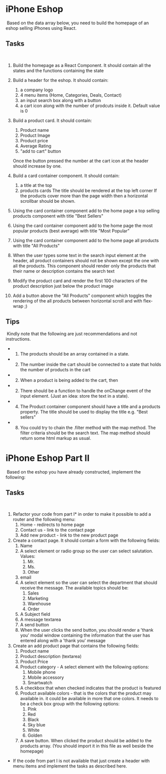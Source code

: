 # iPhone Eshop
​
Based on the data array below, you need to build the homepage of an eshop selling iPhones using React.
​
​
## Tasks
​
1. Build the homepage as a React Component. It should contain all the states and the functions containing the state
2. Build a header for the eshop. It should contain:
   1. a company logo
   2. 4 menu items (Home, Categories, Deals, Contact)
   3. an input search box along with a button
   4. a cart icon along with the number of prodcuts inside it. Default value is 0
​
3. Build a product card. It should contain:
   1.  Product name
   2.  Product Image
   3.  Product price
   4.  Average Rating
   5.  "add to cart" button
   
   Once the button pressed the number at the cart icon at the header should increase by one.
​
4. Build a card container component. It should contain: 
   1. a title at the top
   2. products cards
   The title should be rendered at the top left corner
   If the products cover more than the page width then a horizontal scrollbar should be shown.
​
​
5. Using the card container component add to the home page a top selling products component with title "Best Sellers"
6. Using the card container component add to the home page the most popular products (best average) with title "Most Popular"
7. Using the card container component add to the home page all products with title "All Products"
8. When the user types some text in the search input element at the header, all product containers should not be shown except the one with all the products. This component should render only the products that their name or description contains the search text
​
9. Modify the product card and render the first 100 characters of the product description just below the product image
10. Add a button above the "All Products" component which toggles the rendering of the all products between horizontal scroll and with flex-wrap ;)
​
​
## Tips
​
   Kindly note that the following are just recommendations and not instructions.
​
 - 1. The products should be an array contained in a state.
 - 2. The number inside the cart should be connected to a state that holds the number of products in the cart
 - 2. When a product is being added to the cart, then 
 - 2. There should be a function to handle the onChange event of the input element. (Just an idea: store the text in a state). 
 - 4. The Product container component should have a title and a products property. The title should be used to display the title e.g. "Best sellers"
 - 8. You could try to chain the .filter method with the map method. The filter criteria should be the search text. The map method should return some html markup as usual.
 
 # iPhone Eshop Part II
​
Based on the eshop you have already constructed, implement the following:
​
## Tasks
​
1. Refactor your code from part I* in order to make it possible to add a router and the following menu:
   1. Home - redirects to home page
   2. Contact us - link to the contact page
   3. Add new product - link to the new product page
2. Create a contact page. It should contain a form with the following fields:
   1. Name
   2. A select element or radio group so the user can select salutation. Values:
      1. Mr.
      2. Ms.
      3. Other
   3. email
   4. A select element so the user can select the department that should receive the message. The available topics should be:
      1. Sales 
      2. Marketing
      3. Warehouse
      4. Order
   5. A Subject field
   6. A message textarea
   7. A send button
   8. When the user clicks the send button, you should render a 'thank you' modal window containing the information that the user has entered along with a 'thank you' message 
3. Create an add product page that contains the following fields:
   1. Product name
   2. Product description (textarea)
   3. Product Price
   4. Product category - A select element with the following options:
      1. Mobile phone
      2. Mobile accessory
      3. Smartwatch
   5. A checkbox that when checked indicates that the product is featured
   6. Product available colors - that is the colors that the product may available in. it could be available in more that one colors. It needs to be a check box group with the following options:
      1. Pink
      2. Red
      3. Black
      4. Sky blue
      5. White
      6. Golden
   7. A save button. When clicked the product should be added to the products array. (You should import it in this file as well beside the homepage)
​
​
​
* If the code from part I is not available that just create a header with menu items and implement the tasks as described here.
